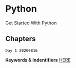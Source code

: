 # Python
Get Started With Python

## Chapters

`Day 1 20200816`

**Keywords & Indentifiers**
[HERE](https://github.com/iamsj7/E-LEARNING/blob/master/Python/keywords_identifier/ReadME.md)
